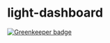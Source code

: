 # light-dashboard

[![Greenkeeper badge](https://badges.greenkeeper.io/sethbergman/light-dashboard.svg)](https://greenkeeper.io/)
